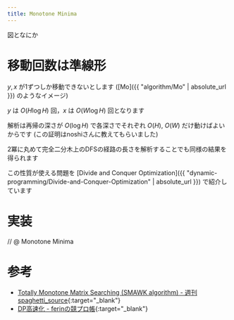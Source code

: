 ```yaml
---
title: Monotone Minima
---
```


図となにか

# 移動回数は準線形

$y, x$ が1ずつしか移動できないとします ([Mo]({{ "algorithm/Mo" | absolute_url }}) のようなイメージ)

$y$ は $O(H \log H)$ 回，$x$ は $O(W \log H)$ 回となります

解析は再帰の深さが $O(\log H)$ で各深さでそれぞれ $O(H)$, $O(W)$ だけ動けばよいからです (この証明はnoshiさんに教えてもらいました)

2冪に丸めて完全二分木上のDFSの経路の長さを解析することでも同様の結果を得られます

この性質が使える問題を [Divide and Conquer Optimization]({{ "dynamic-programming/Divide-and-Conquer-Optimization" | absolute_url }}) で紹介しています

# 実装

// @ Monotone Minima

# 参考

* [Totally Monotone Matrix Searching (SMAWK algorithm) - 週刊 spaghetti_source](https://topcoder.g.hatena.ne.jp/spaghetti_source/20120923/1348327542){:target="_blank"}<!--_-->
* [DP高速化 - ferinの競プロ帳](https://ferin-tech.hatenablog.com/entry/2018/02/23/071343){:target="_blank"}<!--_-->

